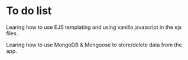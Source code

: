 # To do list

Learing how to use EJS templating and using vanilla javascript in the ejs files .

Learing how to use MongoDB & Mongoose to store/delete data from the app.
